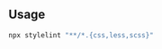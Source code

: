 <!-- markdownlint-disable MD041 -->
## Usage

```sh
npx stylelint "**/*.{css,less,scss}"
```
<!-- markdownlint-enable MD041 -->
